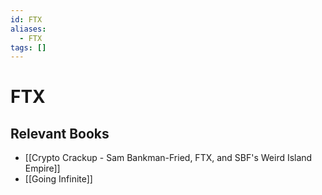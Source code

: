 ```yaml
---
id: FTX
aliases:
  - FTX
tags: []
---
```


# FTX

## Relevant Books

- [[Crypto Crackup - Sam Bankman-Fried, FTX, and SBF's Weird Island Empire]]
- [[Going Infinite]]
